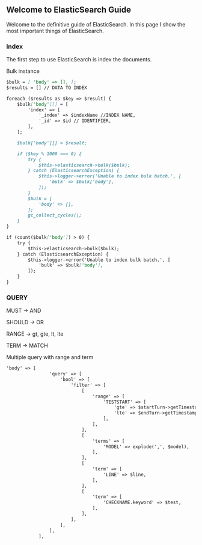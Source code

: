 ## Welcome to ElasticSearch Guide

Welcome to the definitive guide of ElasticSearch.
In this page I show the most important things of ElasticSearch.

### Index

The first step to use ElasticSearch is index the documents.

Bulk instance

```markdown
$bulk = [ 'body' => [], ];
$results = [] // DATA TO INDEX

foreach ($results as $key => $result) {
    $bulk['body'][] = [
        'index' => [
            '_index' => $indexName //INDEX NAME,
            '_id' => $id // IDENTIFIER,
        ],
    ];

    $bulk['body'][] = $result;

    if ($key % 1000 === 0) {
        try {
            $this->elasticsearch->bulk($bulk);
        } catch (ElasticsearchException) {
            $this->logger->error('Unable to index bulk batch.', [
                'bulk' => $bulk['body'],
            ]);
        }
        $bulk = [
            'body' => [],
        ];
        gc_collect_cycles();
    }
}

if (count($bulk['body']) > 0) {
    try {
        $this->elasticsearch->bulk($bulk);
    } catch (ElasticsearchException) {
        $this->logger->error('Unable to index bulk batch.', [
            'bulk' => $bulk['body'],
        ]);
    }
}
```

### QUERY

MUST -> AND

SHOULD -> OR

RANGE -> gt, gte, lt, lte

TERM -> MATCH

Multiple query with range and term

```markdown
'body' => [
                'query' => [
                    'bool' => [
                        'filter' => [
                            [
                                'range' => [
                                    'TESTSTART' => [
                                        'gte' => $startTurn->getTimestamp(),
                                        'lte' => $endTurn->getTimestamp(),
                                    ],
                                ],
                            ],
                            [
                                'terms' => [
                                    'MODEL' => explode(',', $model),
                                ],
                            ],
                            [
                                'term' => [
                                    'LINE' => $line,
                                ],
                            ],
                            [
                                'term' => [
                                    'CHECKNAME.keyword' => $test,
                                ],
                            ],
                        ],
                    ],
                ],
            ],
```

